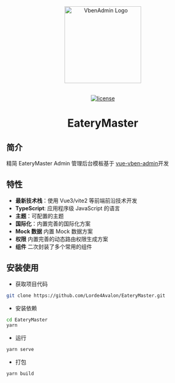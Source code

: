 <div align="center"> <a href="https://github.com/anncwb/vue-vben-admin"> <img alt="VbenAdmin Logo" width="200" height="200" src="https://anncwb.github.io/anncwb/images/logo.png"> </a> <br> <br>

[![license](https://img.shields.io/github/license/anncwb/vue-vben-admin.svg)](LICENSE)

<h1>EateryMaster</h1>
</div>

## 简介

精简 EateryMaster Admin 管理后台模板基于 [vue-vben-admin](https://github.com/vbenjs/vue-vben-admin/tree/thin)开发

## 特性

- **最新技术栈**：使用 Vue3/vite2 等前端前沿技术开发
- **TypeScript**: 应用程序级 JavaScript 的语言
- **主题**：可配置的主题
- **国际化**：内置完善的国际化方案
- **Mock 数据** 内置 Mock 数据方案
- **权限** 内置完善的动态路由权限生成方案
- **组件** 二次封装了多个常用的组件

## 安装使用

- 获取项目代码

```bash
git clone https://github.com/Lorde4Avalon/EateryMaster.git
```

- 安装依赖

```bash
cd EateryMaster
yarn

```

- 运行

```bash
yarn serve
```

- 打包

```bash
yarn build
```
